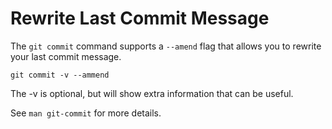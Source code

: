 # Rewrite Last Commit Message
The `git commit` command supports a `--amend` flag that allows you to rewrite your last commit message.

``` shell
git commit -v --ammend
```
The -v is optional, but will show extra information that can be useful.

See `man git-commit` for more details.

